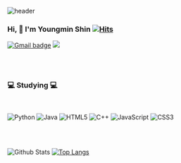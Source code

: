 ![header](https://capsule-render.vercel.app/api?type=waving&color=548294&height=250&section=header&text=%20&fontSize=90)
### Hi, 👋 I'm Youngmin Shin [![Hits](https://hits.seeyoufarm.com/api/count/incr/badge.svg?url=https%3A%2F%2Fgithub.com%2Fuiw6unoh&count_bg=%23FFE2E2&title_bg=%23FFABAB&icon=&icon_color=%23E7E7E7&title=hits&edge_flat=false)](https://hits.seeyoufarm.com)

[![Gmail badge](https://img.shields.io/badge/Gmail-F40D12?style=for-the-flat&logo=gmail&logoColor=white&logowidth=&link=mailto:uiw6unoh@naver.com)](mailto:uiw6unoh@naver.com)
<a href="https://blog.naver.com/uiw6unoh" target="_blank"><img src="https://img.shields.io/badge/Blog-FCF80?style=for-the-flat&logo=blogger&logoColor=white"/></a>


<br/><br/>
 
<h3>💻 Studying 💻</h3>

<br/>

![Python](https://img.shields.io/badge/python-3670A0?style=for-the-badge&logo=python&logoColor=ffdd54) ![Java](https://img.shields.io/badge/java-%23ED8B00.svg?style=for-the-badge&logo=java&logoColor=white) ![HTML5](https://img.shields.io/badge/html5-%23E34F26.svg?style=for-the-badge&logo=html5&logoColor=white) ![C++](https://img.shields.io/badge/c++-%2300599C.svg?style=for-the-badge&logo=c%2B%2B&logoColor=white) ![JavaScript](https://img.shields.io/badge/javascript-%23323330.svg?style=for-the-badge&logo=javascript&logoColor=%23F7DF1E) ![CSS3](https://img.shields.io/badge/css3-%231572B6.svg?style=for-the-badge&logo=css3&logoColor=white) 


<br/><br/>


![Github Stats](https://github-readme-stats.vercel.app/api?username=uiw6unoh&show_icons=true)
[![Top Langs](https://github-readme-stats.vercel.app/api/top-langs/?username=uiw6unoh)](https://github.com/uiw6unoh/github-readme-stats)
